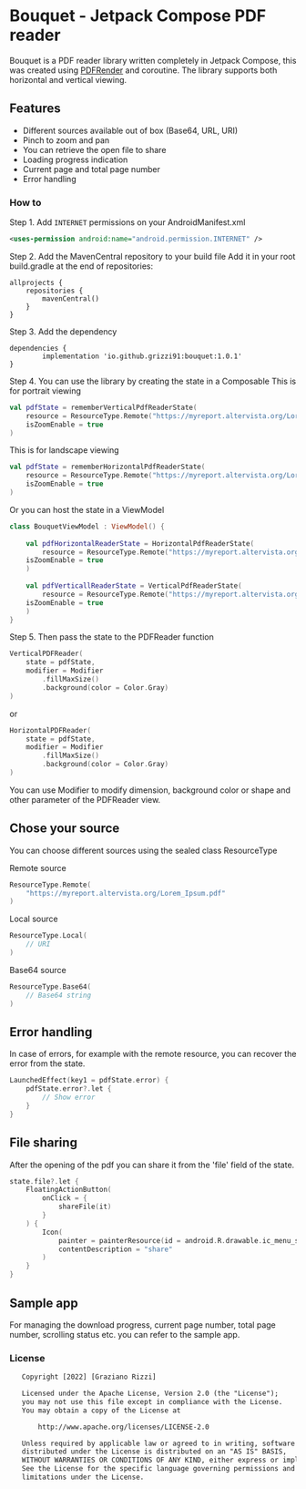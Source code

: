 # Bouquet - Jetpack Compose PDF reader

Bouquet is a PDF reader library written completely in Jetpack Compose, this was created using [PDFRender](https://developer.android.com/reference/android/graphics/pdf/PdfRenderer) and coroutine.
The library supports both horizontal and vertical viewing.

## Features

- Different sources available out of box (Base64, URL, URI)
- Pinch to zoom and pan
- You can retrieve the open file to share
- Loading progress indication
- Current page and total page number
- Error handling

### How to

Step 1. Add `INTERNET` permissions on your AndroidManifest.xml

```xml
<uses-permission android:name="android.permission.INTERNET" />
```

Step 2. Add the MavenCentral repository to your build file
Add it in your root build.gradle at the end of repositories:

	allprojects {
		repositories {
			mavenCentral()
		}
	}
Step 3. Add the dependency

	dependencies {
	        implementation 'io.github.grizzi91:bouquet:1.0.1'
	}

Step 4. You can use the library by creating the state in a Composable
This is for portrait viewing

```kotlin
val pdfState = rememberVerticalPdfReaderState(
	resource = ResourceType.Remote("https://myreport.altervista.org/Lorem_Ipsum.pdf"),
	isZoomEnable = true
)
```
This is for landscape viewing

```kotlin
val pdfState = rememberHorizontalPdfReaderState(
	resource = ResourceType.Remote("https://myreport.altervista.org/Lorem_Ipsum.pdf"),
	isZoomEnable = true
)
```

Or you can host the state in a ViewModel

```kotlin
class BouquetViewModel : ViewModel() {
  
    val pdfHorizontalReaderState = HorizontalPdfReaderState(
        resource = ResourceType.Remote("https://myreport.altervista.org/Lorem_Ipsum.pdf"),
	isZoomEnable = true
    )
    
    val pdfVerticallReaderState = VerticalPdfReaderState(
        resource = ResourceType.Remote("https://myreport.altervista.org/Lorem_Ipsum.pdf"),
	isZoomEnable = true
    )
}
```
Step 5. Then pass the state to the PDFReader function

```kotlin
VerticalPDFReader(
	state = pdfState,
	modifier = Modifier
		.fillMaxSize()
		.background(color = Color.Gray)
)
```

or

```kotlin
HorizontalPDFReader(
	state = pdfState,
	modifier = Modifier
		.fillMaxSize()
		.background(color = Color.Gray)
)
```

You can use Modifier to modify dimension, background color or shape and other parameter of the PDFReader view.

## Chose your source

You can choose different sources using the sealed class ResourceType

Remote source
```kotlin
ResourceType.Remote(
	"https://myreport.altervista.org/Lorem_Ipsum.pdf"
)
```
Local source

```kotlin
ResourceType.Local(
	// URI
)
```
Base64 source

```kotlin
ResourceType.Base64(
	// Base64 string
)
```

## Error handling

In case of errors, for example with the remote resource, you can recover the error from the state.

```kotlin
LaunchedEffect(key1 = pdfState.error) {
	pdfState.error?.let {
		// Show error
	}
}
```

## File sharing

After the opening of the pdf you can share it from the 'file' field of the state.

```kotlin
state.file?.let {
	FloatingActionButton(
		onClick = {
			shareFile(it)
		}
	) {
		Icon(
			painter = painterResource(id = android.R.drawable.ic_menu_share),
			contentDescription = "share"
		)
	}
}
```

## Sample app

For managing the download progress, current page number, total page number, scrolling status etc. you can refer to the sample app.

### License
```xml
   Copyright [2022] [Graziano Rizzi]

   Licensed under the Apache License, Version 2.0 (the "License");
   you may not use this file except in compliance with the License.
   You may obtain a copy of the License at

       http://www.apache.org/licenses/LICENSE-2.0

   Unless required by applicable law or agreed to in writing, software
   distributed under the License is distributed on an "AS IS" BASIS,
   WITHOUT WARRANTIES OR CONDITIONS OF ANY KIND, either express or implied.
   See the License for the specific language governing permissions and
   limitations under the License.
```
